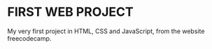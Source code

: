 # FIRST WEB PROJECT
 My very first project in HTML, CSS and JavaScript, from the website freecodecamp.
